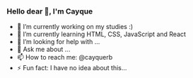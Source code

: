 ### Hello dear 👋, I'm Cayque 



- 🔭 I’m currently working on my studies :)
- 🌱 I’m currently learning HTML, CSS, JavaScript and React
- 🤔 I’m looking for help with ...
- 💬 Ask me about ...
- 📫 How to reach me: @cayquerb
- ⚡ Fun fact: I have no idea about this...


